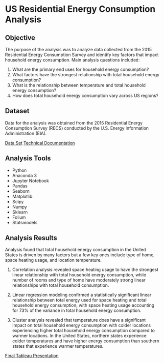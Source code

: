 # US Residential Energy Consumption Analysis


## Objective

The purpose of the analysis was to analyze data collected from the 2015 Residential Energy Consumption Survey and identify key factors that impact household energy consumption.  Main analysis questions included:
 
1. What are the primary end uses for household energy consumption? 
2. What factors have the strongest relationship with total household energy consumption? 
3. What is the relationship between temperature and total household energy consumption? 
4. How does total household energy consumption vary across US regions?


## Dataset

Data for the analysis was obtained from the 2015 Residential Energy Consumption Survey (RECS) conducted by the U.S. Energy Information Administration (EIA).

[Data Set](https://www.eia.gov/consumption/residential/data/2015/index.php?view=microdata)
[Technical Documentation](https://www.eia.gov/consumption/residential/data/2015/index.php?view=methodology)

## Analysis Tools

- Python  
- Anaconda 3
- Jupyter Notebook
- Pandas
- Seaborn
- Matplotlib
- Scipy
- Numpy
- Sklearn
- Folium
- Statsmodels

## Analysis Results

Analysis found that total household energy consumption in the United States is driven by many factors but a few key ones include type of home, space heating usage, and location temperature.   

1. Correlation analysis revealed space heating usage to have the strongest linear relationship with total household energy consumption, while number of rooms and type of home have moderately strong linear relationships with total household consumption.  

2. Linear regression modeling confirmed a statistically significant linear relationship between total energy used for space heating and total household energy consumption, with space heating usage accounting for 73% of the variance in total household energy consumption.  

3. Cluster analysis revealed that temperature does have a significant impact on total household energy consumption with colder locations experiencing higher total household energy consumption compared to warmer locations. In the United States, northern states experience colder temperatures and have higher energy consumption than southern states that experience warmer temperatures.

[Final Tableau Presentation]([https://www.eia.gov/consumption/residential/data/2015/index.php?view=methodology](https://public.tableau.com/views/RECSAnalysis/USHouseholdEnergyConsumptionAnalysis?:language=en-US&publish=yes&:display_count=n&:origin=viz_share_link))
